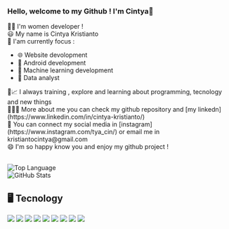 ### Hello, welcome to my Github ! I'm Cintya👋

👩‍💻 I'm women developer ! </br>
😃 My name is Cintya Kristianto </br>
🧐 I'am currently focus : </br>
   <ul>
   <li>🌐  Website devolopment </li>
   <li>📱   Android development</li>
   <li> 🤖  Machine learning development </li>
   <li>🧾  Data analyst</li>
   </ul>
🌱📈 I always training , explore and learning about programming, tecnology and new things </br>
👩🏻‍💼 More about me you can check my github repository and [my linkedn](https://www.linkedin.com/in/cintya-kristianto/)</br>
🤙 You can connect my social media in [instagram](https://www.instagram.com/tya_cin/) or email me in kristiantocintya@gmail.com </br>
😄 I'm so happy know you and enjoy my github project ! </br> </br>

![Top Language](https://github-readme-stats.vercel.app/api/top-langs/?username=cin181920&show_icons=true&theme=radical) </br>
![GitHub Stats](https://github-readme-stats.vercel.app/api?username=cin181920&theme=radical) 

<h2>🖥️ Tecnology</h2> 
<img src="https://img.shields.io/badge/-HTML-e34f26?logo=html5&logoColor=fff "> <img src="https://img.shields.io/badge/-kotlin-7F52FF?logo=kotlin&logoColor=fff">
<img src="https://img.shields.io/badge/-kotlin-7F52FF?logo=kotlin&logoColor=fff"> 
<img src="https://img.shields.io/badge/-jupyter-F37626?logo=jupyter&logoColor=fff">
<img src="https://img.shields.io/badge/-python-3776AB?logo=Python&logoColor=fff">
<img src="https://img.shields.io/badge/-flutter-02569B?logo=flutter&logoColor=fff ">
<img src="https://img.shields.io/badge/-laravel-FF2D20?logo=laravel&logoColor=fff"> 
<img src="https://img.shields.io/badge/-php-777BB4?logo=php&logoColor=fff">
<img src="https://img.shields.io/badge/-MySQl-4479A1?logo=MySQL&logoColor=fff">   



